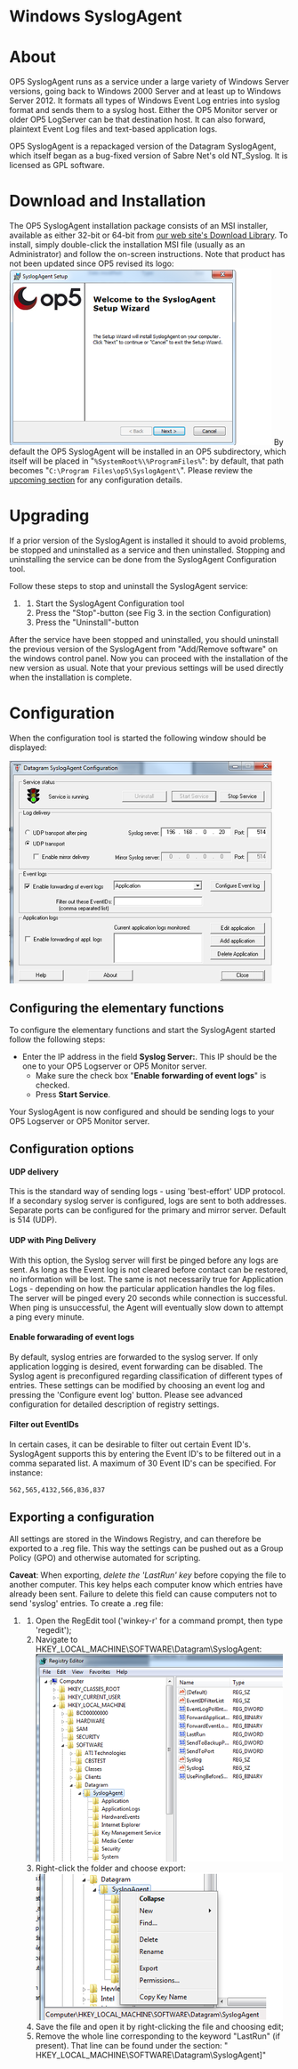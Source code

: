 # Windows SyslogAgent

# About

OP5 SyslogAgent runs as a service under a large variety of Windows Server versions, going back to Windows 2000 Server and at least up to Windows Server 2012. It formats all types of Windows Event Log entries into syslog format and sends them to a syslog host. Either the OP5 Monitor server or older OP5 LogServer can be that destination host. It can also forward, plaintext Event Log files and text-based application logs.

OP5 SyslogAgent is a repackaged version of the Datagram SyslogAgent, which itself began as a bug-fixed version of Sabre Net's old NT\_Syslog. It is licensed as GPL software.

# Download and Installation

The OP5 SyslogAgent installation package consists of an MSI installer, available as either 32-bit or 64-bit from [our web site's Download Library](https://www.op5.com/op5-monitor/download-library/category/windows-syslog-agent/). To install, simply double-click the installation MSI file (usually as an Administrator) and follow the on-screen instructions. Note that product has not been updated since OP5 revised its logo:
![](attachments/16482385/16679132.png)
 By default the OP5 SyslogAgent will be installed in an OP5 subdirectory, which itself will be placed in "`%SystemRoot%\%ProgramFiles%`": by default, that path becomes "`C:\Program Files\op5\SyslogAgent\`". Please review the [upcoming section](#WindowsSyslogAgent-Configuration) for any configuration details.

# Upgrading

If a prior version of the SyslogAgent is installed it should to avoid problems, be stopped and uninstalled as a service and then uninstalled. Stopping and uninstalling the service can be done from the SyslogAgent Configuration tool.

Follow these steps to stop and uninstall the SyslogAgent service:

1. 1.  Start the SyslogAgent Configuration tool
    2.  Press the "Stop"-button (see Fig 3. in the section Configuration)
    3.  Press the "Uninstall"-button

After the service have been stopped and uninstalled, you should uninstall the previous version of the SyslogAgent from "Add/Remove software" on the windows control panel.
 Now you can proceed with the installation of the new version as usual. Note that your previous settings will be used directly when the installation is complete.

# Configuration

When the configuration tool is started the following window should be displayed:

 ![](attachments/16482385/16679131.png)

## Configuring the elementary functions

To configure the elementary functions and start the SyslogAgent started follow the following steps:

- Enter the IP address in the field **Syslog Server:**. This IP should be the one to your OP5 Logserver or OP5 Monitor server.
  - Make sure the check box "**Enable forwarding of event logs**" is checked.
  - Press **Start Service**.

Your SyslogAgent is now configured and should be sending logs to your OP5 Logserver or OP5 Monitor server.

## Configuration options

#### UDP delivery

This is the standard way of sending logs - using 'best-effort' UDP protocol. If a secondary syslog server is configured, logs are sent to both addresses.
 Separate ports can be configured for the primary and mirror server. Default is 514 (UDP).

#### UDP with Ping Delivery

With this option, the Syslog server will first be pinged before any logs are sent. As long as the Event log is not cleared before contact can be restored, no information will be lost. The same is not necessarily true for Application Logs - depending on how the particular application handles the log files.
 The server will be pinged every 20 seconds while connection is successful. When ping is unsuccessful, the Agent will eventually slow down to attempt a ping every minute.

#### Enable forwarading of event logs

By default, syslog entries are forwarded to the syslog server. If only application logging is desired, event forwarding can be disabled.
 The Syslog agent is preconfigured regarding classification of different types of entries. These settings can be modified by choosing an event log and pressing the 'Configure event log' button. Please see advanced configuration for detailed description of registry settings.

#### Filter out EventIDs

In certain cases, it can be desirable to filter out certain Event ID's. SyslogAgent supports this by entering the Event ID's to be filtered out in a comma separated list. A maximum of 30 Event ID's can be specified. For instance:

``` {style="margin-left: 30.0px;"}
562,565,4132,566,836,837
```

## Exporting a configuration

All settings are stored in the Windows Registry, and can therefore be exported to a .reg file. This way the settings can be pushed out as a Group Policy (GPO) and otherwise automated for scripting.

**Caveat**: When exporting, *delete the 'LastRun' key* before copying the file to another computer. This key helps each computer know which entries have already been sent. Failure to delete this field can cause computers not to send 'syslog' entries.
 To create a .reg file:

1. 1.  Open the RegEdit tool ('winkey-r' for a command prompt, then type 'regedit');
    2.  Navigate to HKEY\_LOCAL\_MACHINE\\SOFTWARE\\Datagram\\SyslogAgent:
        ![](attachments/16482385/16679129.png)
    3.  Right-click the folder and choose export:
        ![](attachments/16482385/16679130.png)
    4.  Save the file and open it by right-clicking the file and choosing edit;
    5.  Remove the whole line corresponding to the keyword "LastRun" (if present). That line can be found under the section: " HKEY\_LOCAL\_MACHINE\\SOFTWARE\\Datagram\\SyslogAgent]"
